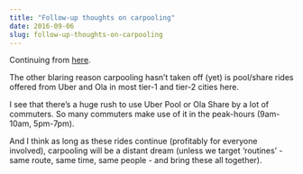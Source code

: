 ```yaml
---
title: "Follow-up thoughts on carpooling"
date: 2016-09-06
slug: follow-up-thoughts-on-carpooling
---
```

Continuing from [here](http://notes.druchan.com/post/147575404454/carpool-india-has-it-worked-yet).

The other blaring reason carpooling hasn’t taken off (yet) is pool/share rides offered from Uber and Ola in most tier-1 and tier-2 cities here.

I see that there’s a huge rush to use Uber Pool or Ola Share by a lot of commuters. So many commuters make use of it in the peak-hours (9am-10am, 5pm-7pm).

And I think as long as these rides continue (profitably for everyone involved), carpooling will be a distant dream (unless we target ‘routines’ - same route, same time, same people - and bring these all together).